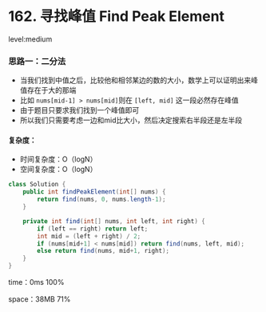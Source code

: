 # 162. 寻找峰值 Find Peak Element

level:medium

### 思路一：二分法

- 当我们找到中值之后，比较他和相邻某边的数的大小，数学上可以证明出来峰值存在于大的那端
- 比如  `nums[mid-1] > nums[mid]`则在 `[left, mid]` 这一段必然存在峰值
- 由于题目只要求我们找到一个峰值即可
- 所以我们只需要考虑一边和mid比大小，然后决定搜索右半段还是左半段

#### 复杂度：

- 时间复杂度：O（logN）
- 空间复杂度：O（logN）

```java
class Solution {
    public int findPeakElement(int[] nums) {
        return find(nums, 0, nums.length-1);
    }

    private int find(int[] nums, int left, int right) {
        if (left == right) return left;
        int mid = (left + right) / 2;
        if (nums[mid+1] < nums[mid]) return find(nums, left, mid);
        else return find(nums, mid+1, right);
    }
}
```

time：0ms 100%

space：38MB 71%